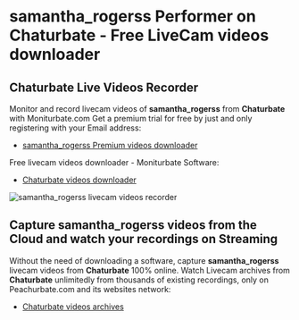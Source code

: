 # samantha_rogerss Performer on Chaturbate - Free LiveCam videos downloader

## Chaturbate Live Videos Recorder

Monitor and record livecam videos of **samantha_rogerss** from **Chaturbate** with Moniturbate.com
Get a premium trial for free by just and only registering with your Email address:
* [samantha_rogerss Premium videos downloader](https://moniturbate.com/request-demo-licence-key.html)

Free livecam videos downloader - Moniturbate Software:
* [Chaturbate videos downloader](https://moniturbate.com/moniturbate-download-software.html)

![samantha_rogerss livecam videos recorder](https://peachurnet.com/templates/moniturbate-software.png)


## Capture samantha_rogerss videos from the Cloud and watch your recordings on Streaming

Without the need of downloading a software, capture **samantha_rogerss** livecam videos from **Chaturbate** 100% online.
Watch Livecam archives from **Chaturbate** unlimitedly from thousands of existing recordings, only on Peachurbate.com and its websites network:
* [Chaturbate videos archives](https://peachurnet.com/)